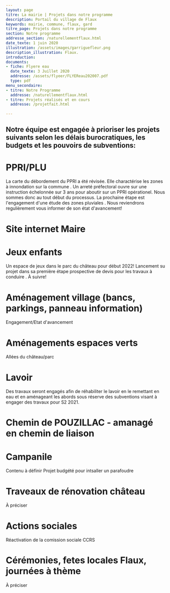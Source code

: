 ```yaml
---
layout: page
titre: La mairie | Projets dans notre programme
description: Portail du village de Flaux
keywords: mairie, commune, flaux, gard
titre_page: Projets dans notre programme
section: Notre programme
addresse_section: /naturellementflaux.html
date_texte: 1 juin 2020
illustration: /assets/images/garriguefleur.png
description_illustration: Flaux.
introduction: 
documents:
- fiche: Flyere eau
  date_texte: 3 Juillet 2020
  addresse: /assets/flyeer/FLYEReau202007.pdf
  type: pdf
menu_secondaire:
- titre: Notre Programme
  addresse: /naturellementflaux.html
- titre: Projets réalisés et en cours
  addresse: /projetfait.html
  
---
```

## Notre équipe est engagée à prioriser les projets suivants selon les délais burocratiques, les budgets et les pouvoirs de subventions:

# PPRI/PLU
La carte du débordement du PPRI a été révisée. Elle charactérise les zones à innondation sur la commune . Un arreté préfectoral ouvre sur une instruction échelonnée sur 3 ans pour aboutir sur un PPRI opérationel.   Nous sommes donc au tout début du processus.  La prochaine étape est l'engagement d'une étude des zones pluviales . Nous reviendrons regulièrement vous informer de son état d'avancement!

# Site internet Maire 

# Jeux enfants  
Un  espace  de jeux dans le parc du château pour début 2022!  Lancement su projet dans sa première étape prospective de devis pour les travaux à conduire . À suivre!  

# Aménagement village (bancs, parkings, panneau information)
Engagement/Etat d'avancement

# Aménagements espaces verts 
Allées du château/parc 

# Lavoir
Des travaux seront engagés afin de réhabiliter le lavoir en le remettant en eau et en aménageant les abords sous réserve des subventions visant à engager des travaux pour S2 2021.

# Chemin de POUZILLAC - amanagé en chemin de liaison 

# Campanile
Contenu à définir  Projet budgété pour intsaller un parafoudre 

# Traveaux de rénovation château 
À préciser

# Actions sociales 
Réactivation de la comission sociale CCRS

# Cérémonies, fetes locales Flaux, journées à thème  
À préciser




  

